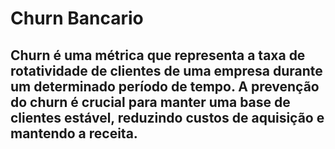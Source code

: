 # Churn Bancario
## Churn é uma métrica que representa a taxa de rotatividade de clientes de uma empresa durante um determinado período de tempo. A prevenção do churn é crucial para manter uma base de clientes estável, reduzindo custos de aquisição e mantendo a receita.
